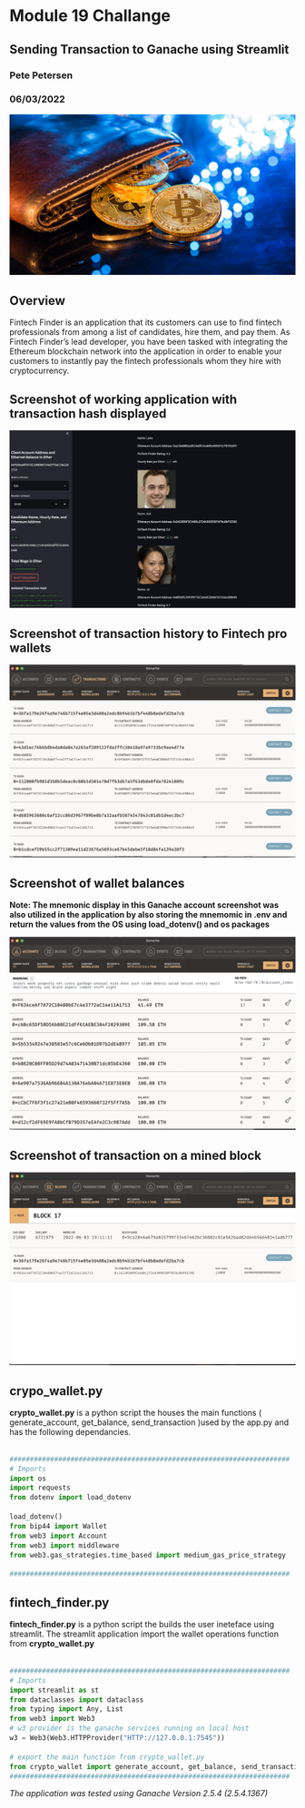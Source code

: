 # Module 19 Challange

## Sending Transaction to Ganache using Streamlit

### Pete Petersen

### 06/03/2022  

![Header Image](19-4-challenge-image.png)

## Overview

Fintech Finder is an application that its customers can use to find fintech professionals from among a list of candidates, hire them, and pay them. As Fintech Finder’s lead developer, you have been tasked with integrating the Ethereum blockchain network into the application in order to enable your customers to instantly pay the fintech professionals whom they hire with cryptocurrency.  

## Screenshot of working application with transaction hash displayed

![Header Image](working_app_with_valid_tx_hash.jpg)

## Screenshot of transaction history to Fintech pro wallets

![Add a Block](ganache_fintech_tx.jpg)  

## Screenshot of wallet balances

**Note:  The mnemonic display in this Ganache account screenshot was also utilized in the application by also storing the mnemomic in .env and return the values from the OS using load_dotenv() and os packages**

![Add a Block](ganache_fintech_balances.jpg)  

## Screenshot of transaction on a mined block

![Add a Block](ganache_tx_on_mined_block.jpg)  

## crypo_wallet.py

**crypto_wallet.py** is a python script the houses the main functions ( generate_account, get_balance, send_transaction )used by the app.py and has the following dependancies.

```python

#####################################################################
# Imports
import os
import requests
from dotenv import load_dotenv

load_dotenv()
from bip44 import Wallet
from web3 import Account
from web3 import middleware
from web3.gas_strategies.time_based import medium_gas_price_strategy

#####################################################################
```

## fintech_finder.py

**fintech_finder.py** is a python script the builds the user ineteface using streamlit.  The streamlit application import the wallet operations function from **crypto_wallet.py**

```python

#####################################################################
# Imports
import streamlit as st
from dataclasses import dataclass
from typing import Any, List
from web3 import Web3
# w3 provider is the ganache services running on local host
w3 = Web3(Web3.HTTPProvider("HTTP://127.0.0.1:7545"))

# export the main function from crypto_wallet.py
from crypto_wallet import generate_account, get_balance, send_transaction
#####################################################################
```

*The application was tested using Ganache Version 2.5.4 (2.5.4.1367)*
